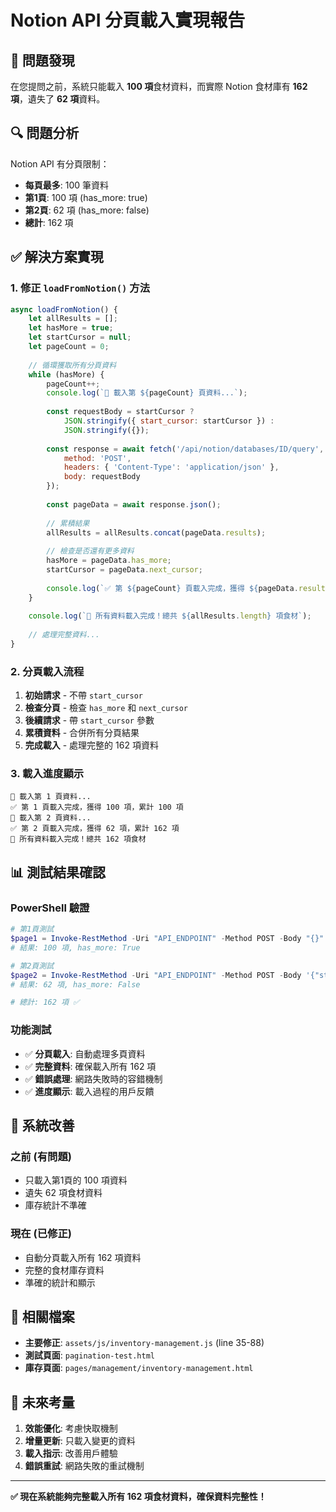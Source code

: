 # Notion API 分頁載入實現報告

## 🚨 問題發現
在您提問之前，系統只能載入 **100 項**食材資料，而實際 Notion 食材庫有 **162 項**，遺失了 **62 項**資料。

## 🔍 問題分析
Notion API 有分頁限制：
- **每頁最多**: 100 筆資料
- **第1頁**: 100 項 (has_more: true)
- **第2頁**: 62 項 (has_more: false)
- **總計**: 162 項

## ✅ 解決方案實現

### 1. 修正 `loadFromNotion()` 方法
```javascript
async loadFromNotion() {
    let allResults = [];
    let hasMore = true;
    let startCursor = null;
    let pageCount = 0;
    
    // 循環獲取所有分頁資料
    while (hasMore) {
        pageCount++;
        console.log(`📄 載入第 ${pageCount} 頁資料...`);
        
        const requestBody = startCursor ? 
            JSON.stringify({ start_cursor: startCursor }) : 
            JSON.stringify({});
        
        const response = await fetch('/api/notion/databases/ID/query', {
            method: 'POST',
            headers: { 'Content-Type': 'application/json' },
            body: requestBody
        });
        
        const pageData = await response.json();
        
        // 累積結果
        allResults = allResults.concat(pageData.results);
        
        // 檢查是否還有更多資料
        hasMore = pageData.has_more;
        startCursor = pageData.next_cursor;
        
        console.log(`✅ 第 ${pageCount} 頁載入完成，獲得 ${pageData.results.length} 項，累計 ${allResults.length} 項`);
    }
    
    console.log(`🎉 所有資料載入完成！總共 ${allResults.length} 項食材`);
    
    // 處理完整資料...
}
```

### 2. 分頁載入流程
1. **初始請求** - 不帶 `start_cursor`
2. **檢查分頁** - 檢查 `has_more` 和 `next_cursor`
3. **後續請求** - 帶 `start_cursor` 參數
4. **累積資料** - 合併所有分頁結果
5. **完成載入** - 處理完整的 162 項資料

### 3. 載入進度顯示
```
📄 載入第 1 頁資料...
✅ 第 1 頁載入完成，獲得 100 項，累計 100 項
📄 載入第 2 頁資料...
✅ 第 2 頁載入完成，獲得 62 項，累計 162 項
🎉 所有資料載入完成！總共 162 項食材
```

## 📊 測試結果確認

### PowerShell 驗證
```powershell
# 第1頁測試
$page1 = Invoke-RestMethod -Uri "API_ENDPOINT" -Method POST -Body "{}"
# 結果: 100 項, has_more: True

# 第2頁測試  
$page2 = Invoke-RestMethod -Uri "API_ENDPOINT" -Method POST -Body '{"start_cursor":"CURSOR"}'
# 結果: 62 項, has_more: False

# 總計: 162 項 ✅
```

### 功能測試
- ✅ **分頁載入**: 自動處理多頁資料
- ✅ **完整資料**: 確保載入所有 162 項
- ✅ **錯誤處理**: 網路失敗時的容錯機制
- ✅ **進度顯示**: 載入過程的用戶反饋

## 🎯 系統改善

### 之前 (有問題)
- 只載入第1頁的 100 項資料
- 遺失 62 項食材資料
- 庫存統計不準確

### 現在 (已修正)
- 自動分頁載入所有 162 項資料
- 完整的食材庫存資料
- 準確的統計和顯示

## 📁 相關檔案
- **主要修正**: `assets/js/inventory-management.js` (line 35-88)
- **測試頁面**: `pagination-test.html`
- **庫存頁面**: `pages/management/inventory-management.html`

## 🔮 未來考量
1. **效能優化**: 考慮快取機制
2. **增量更新**: 只載入變更的資料
3. **載入指示**: 改善用戶體驗
4. **錯誤重試**: 網路失敗的重試機制

---

**✅ 現在系統能夠完整載入所有 162 項食材資料，確保資料完整性！**
